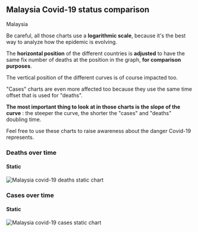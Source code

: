 ## Malaysia Covid-19 status comparison 

Malaysia



Be careful, all those charts use a **logarithmic scale**, because it's the best way to analyze how the epidemic is evolving.
 
The **horizontal position** of the different countries is **adjusted** to have the same fix number of deaths at the position in the graph, **for comparison purposes**.

The vertical position of the different curves is of course impacted too.

"Cases" charts are even more affected too because they use the same time offset that is used for "deaths".

**The most important thing to look at in those charts is the slope of the curve** : the steeper the curve, the shorter the "cases" and "deaths" doubling time.

Feel free to use these charts to raise awareness about the danger Covid-19 represents. 


 
### Deaths over time
 
#### Static
![Malaysia covid-19 deaths static chart](https://raw.githubusercontent.com/madlag/coronavirus_study/master/notebooks/graphs/2020-03-20/countries/Malaysia/2020-03-20_Malaysia_deaths.png "Malaysia covid-19 deaths static chart")   

 
### Cases over time
 
#### Static
![Malaysia covid-19 cases static chart](https://raw.githubusercontent.com/madlag/coronavirus_study/master/notebooks/graphs/2020-03-20/countries/Malaysia/2020-03-20_Malaysia_cases.png "Malaysia covid-19 cases static chart")   

